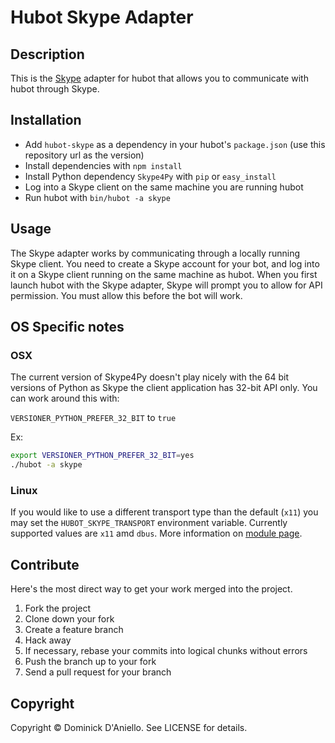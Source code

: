 # Hubot Skype Adapter

## Description

This is the [Skype](http://skype.com) adapter for hubot that allows you 
to communicate with hubot through Skype.

## Installation

* Add `hubot-skype` as a dependency in your hubot's `package.json` (use this repository url as the version)
* Install dependencies with `npm install`
* Install Python dependency `Skype4Py` with `pip` or `easy_install`
* Log into a Skype client on the same machine you are running hubot
* Run hubot with `bin/hubot -a skype`

## Usage

The Skype adapter works by communicating through a locally running Skype
client. You need to create a Skype account for your bot, and log into it
on a Skype client running on the same machine as hubot. When you first
launch hubot with the Skype adapter, Skype will prompt you to allow for
API permission. You must allow this before the bot will work.

## OS Specific notes

### OSX

The current version of Skype4Py doesn't play nicely with the 64 bit versions 
of Python as Skype the client application has 32-bit API only. You 
can work around this with:

`VERSIONER_PYTHON_PREFER_32_BIT` to `true`

Ex:

```bash
export VERSIONER_PYTHON_PREFER_32_BIT=yes
./hubot -a skype
```

### Linux
If you would like to use a different transport type than the default (`x11`) 
you may set the `HUBOT_SKYPE_TRANSPORT` environment variable. Currently 
supported values are `x11` amd `dbus`. More information on
[module page](http://skype4py.sourceforge.net/doc/html/Skype4Py.api.posix-module.html).

## Contribute

Here's the most direct way to get your work merged into the project.

1. Fork the project
2. Clone down your fork
3. Create a feature branch
4. Hack away
5. If necessary, rebase your commits into logical chunks without errors
6. Push the branch up to your fork
7. Send a pull request for your branch

## Copyright

Copyright &copy; Dominick D'Aniello. See LICENSE for details.
